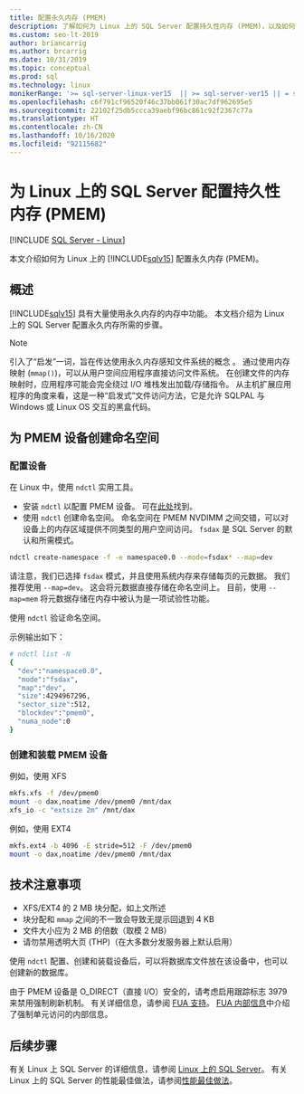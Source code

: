 ```yaml
---
title: 配置永久内存 (PMEM)
description: 了解如何为 Linux 上的 SQL Server 配置持久性内存 (PMEM)，以及如何为 PMEM 设备创建命名空间。
ms.custom: seo-lt-2019
author: briancarrig
ms.author: brcarrig
ms.date: 10/31/2019
ms.topic: conceptual
ms.prod: sql
ms.technology: linux
monikerRange: '>= sql-server-linux-ver15  || >= sql-server-ver15 || = sqlallproducts-allversions'
ms.openlocfilehash: c6f791cf96520f46c37bb061f30ac7df962695e5
ms.sourcegitcommit: 22102f25db5ccca39aebf96bc861c92f2367c77a
ms.translationtype: HT
ms.contentlocale: zh-CN
ms.lasthandoff: 10/16/2020
ms.locfileid: "92115682"
---
```

# <a name="configure-persistent-memory-pmem-for-sql-server-on-linux"></a>为 Linux 上的 SQL Server 配置持久性内存 (PMEM)

[!INCLUDE [SQL Server - Linux](../includes/applies-to-version/sql-linux.md)]

本文介绍如何为 Linux 上的 [!INCLUDE[sqlv15](../includes/sssqlv15-md.md)] 配置永久内存 (PMEM)。

## <a name="overview"></a>概述

[!INCLUDE[sqlv15](../includes/sssqlv15-md.md)] 具有大量使用永久内存的内存中功能。 本文档介绍为 Linux 上的 SQL Server 配置永久内存所需的步骤。

> [!NOTE]
> 引入了“启发”一词，旨在传达使用永久内存感知文件系统的概念  。 通过使用内存映射 (`mmap()`)，可以从用户空间应用程序直接访问文件系统。 在创建文件的内存映射时，应用程序可能会完全绕过 I/O 堆栈发出加载/存储指令。 从主机扩展应用程序的角度来看，这是一种“启发式”文件访问方法，它是允许 SQLPAL 与 Windows 或 Linux OS 交互的黑盒代码。

## <a name="create-namespaces-for-pmem-devices"></a>为 PMEM 设备创建命名空间

### <a name="configure-the-devices"></a>配置设备

在 Linux 中，使用 `ndctl` 实用工具。

- 安装 `ndctl` 以配置 PMEM 设备。 可在[此处](https://docs.pmem.io/getting-started-guide/installing-ndctl)找到。
- 使用 `ndctl` 创建命名空间。 命名空间在 PMEM NVDIMM 之间交错，可以对设备上的内存区域提供不同类型的用户空间访问。 `fsdax` 是 SQL Server 的默认和所需模式。

```bash 
ndctl create-namespace -f -e namespace0.0 --mode=fsdax* --map=dev
```

请注意，我们已选择 `fsdax` 模式，并且使用系统内存来存储每页的元数据。 我们推荐使用 `--map=dev`。 这会将元数据直接存储在命名空间上。 目前，使用 `--map=mem` 将元数据存储在内存中被认为是一项试验性功能。

使用 `ndctl` 验证命名空间。 
  
示例输出如下：

```bash
# ndctl list -N
{
  "dev":"namespace0.0",
  "mode":"fsdax",
  "map":"dev",
  "size":4294967296,
  "sector_size":512,
  "blockdev":"pmem0",
  "numa_node":0
}
```

### <a name="create-and-mount-pmem-device"></a>创建和装载 PMEM 设备

例如，使用 XFS

```bash
mkfs.xfs -f /dev/pmem0
mount -o dax,noatime /dev/pmem0 /mnt/dax
xfs_io -c "extsize 2m" /mnt/dax
```

例如，使用 EXT4

```bash
mkfs.ext4 -b 4096 -E stride=512 -F /dev/pmem0
mount -o dax,noatime /dev/pmem0 /mnt/dax
```

## <a name="technical-considerations"></a>技术注意事项

- XFS/EXT4 的 2 MB 块分配，如上文所述
- 块分配和 `mmap` 之间的不一致会导致无提示回退到 4 KB
- 文件大小应为 2 MB 的倍数（取模 2 MB）
- 请勿禁用透明大页 (THP)（在大多数分发服务器上默认启用）

使用 `ndctl` 配置、创建和装载设备后，可以将数据库文件放在该设备中，也可以创建新的数据库。

由于 PMEM 设备是 O_DIRECT（直接 I/O）安全的，请考虑启用跟踪标志 3979 来禁用强制刷新机制。 有关详细信息，请参阅 [FUA 支持](https://support.microsoft.com/help/4131496/enable-forced-flush-mechanism-in-sql-server-2017-on-linux)。 [FUA 内部信息](/archive/blogs/bobsql/sql-server-on-linux-forced-unit-access-fua-internals)中介绍了强制单元访问的内部信息。

## <a name="next-steps"></a>后续步骤

有关 Linux 上 SQL Server 的详细信息，请参阅 [Linux 上的 SQL Server](sql-server-linux-overview.md)。
有关 Linux 上的 SQL Server 的性能最佳做法，请参阅[性能最佳做法](sql-server-linux-performance-best-practices.md)。